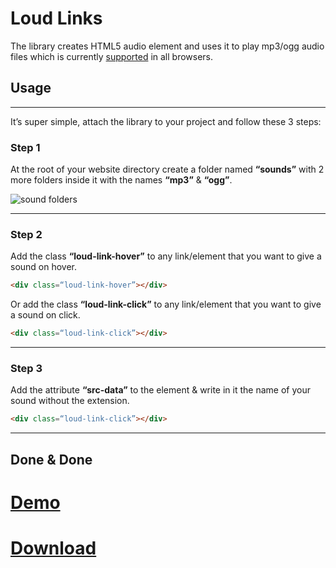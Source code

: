 # Loud Links
The library creates HTML5 audio element and uses it to play mp3/ogg audio files which is currently [supported](http://caniuse.com/#feat=audio) in all browsers.

## Usage

------------------------

It’s super simple, attach the library to your project and follow these 3 steps:

### Step 1

At the root of your website directory create a folder named **“sounds”** with 2 more folders inside it with the names **“mp3”** & **“ogg”**.

![sound folders](http://loudlinks.rocks/images/sound-folders.png)

------------------------

### Step 2

Add the class **“loud-link-hover”** to any link/element that you want to give a sound on hover.

```html
<div class=“loud-link-hover”></div>
```

Or add the class **“loud-link-click”** to any link/element that you want to give a sound on click.

```html
<div class=“loud-link-click”></div>
```
* * *

### Step 3

Add the attribute **“src-data”** to the element & write in it the name of your sound without the extension.

```html
<div class=“loud-link-click”></div>
```

------------------------


## Done & Done
# [Demo](http://loudlinks.rocks)
# [Download](https://mahdif.github.io/loud-links/loudlinks-1.0.min.js)
